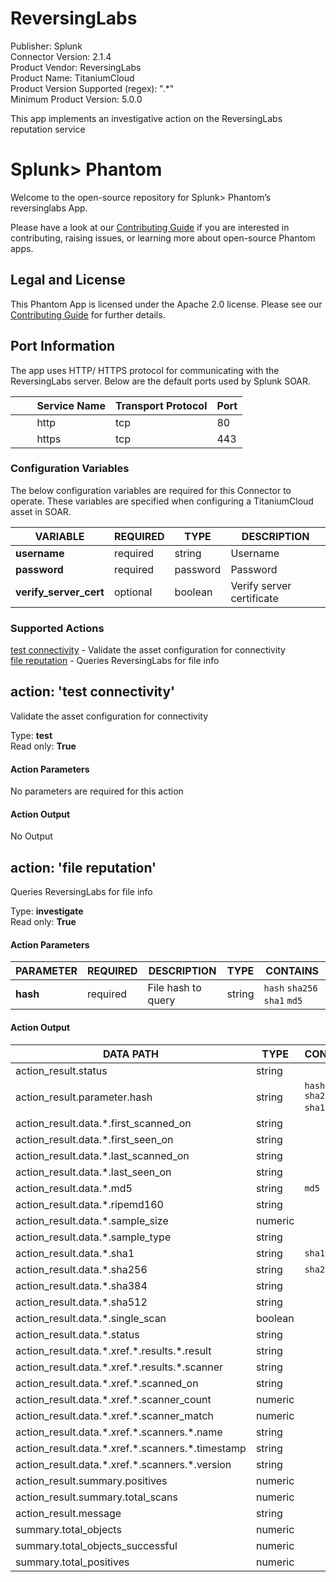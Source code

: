 [comment]: # "Auto-generated SOAR connector documentation"
# ReversingLabs

Publisher: Splunk  
Connector Version: 2\.1\.4  
Product Vendor: ReversingLabs  
Product Name: TitaniumCloud  
Product Version Supported (regex): "\.\*"  
Minimum Product Version: 5\.0\.0  

This app implements an investigative action on the ReversingLabs reputation service

[comment]: # " File: README.md"
[comment]: # "  Copyright (c) 2014-2022 Splunk Inc."
[comment]: # ""
[comment]: # "Licensed under the Apache License, Version 2.0 (the 'License');"
[comment]: # "you may not use this file except in compliance with the License."
[comment]: # "You may obtain a copy of the License at"
[comment]: # ""
[comment]: # "    http://www.apache.org/licenses/LICENSE-2.0"
[comment]: # ""
[comment]: # "Unless required by applicable law or agreed to in writing, software distributed under"
[comment]: # "the License is distributed on an 'AS IS' BASIS, WITHOUT WARRANTIES OR CONDITIONS OF ANY KIND,"
[comment]: # "either express or implied. See the License for the specific language governing permissions"
[comment]: # "and limitations under the License."
[comment]: # ""
# Splunk> Phantom

Welcome to the open-source repository for Splunk> Phantom’s reversinglabs App.

Please have a look at our [Contributing
Guide](https://github.com/Splunk-SOAR-Apps/.github/blob/main/.github/CONTRIBUTING.md) if you are
interested in contributing, raising issues, or learning more about open-source Phantom apps.

## Legal and License

This Phantom App is licensed under the Apache 2.0 license. Please see our [Contributing
Guide](https://github.com/Splunk-SOAR-Apps/.github/blob/main/.github/CONTRIBUTING.md#legal-notice)
for further details.

## Port Information

The app uses HTTP/ HTTPS protocol for communicating with the ReversingLabs server. Below are the
default ports used by Splunk SOAR.

|         Service Name | Transport Protocol | Port |
|----------------------|--------------------|------|
|         http         | tcp                | 80   |
|         https        | tcp                | 443  |


### Configuration Variables
The below configuration variables are required for this Connector to operate.  These variables are specified when configuring a TitaniumCloud asset in SOAR.

VARIABLE | REQUIRED | TYPE | DESCRIPTION
-------- | -------- | ---- | -----------
**username** |  required  | string | Username
**password** |  required  | password | Password
**verify\_server\_cert** |  optional  | boolean | Verify server certificate

### Supported Actions  
[test connectivity](#action-test-connectivity) - Validate the asset configuration for connectivity  
[file reputation](#action-file-reputation) - Queries ReversingLabs for file info  

## action: 'test connectivity'
Validate the asset configuration for connectivity

Type: **test**  
Read only: **True**

#### Action Parameters
No parameters are required for this action

#### Action Output
No Output  

## action: 'file reputation'
Queries ReversingLabs for file info

Type: **investigate**  
Read only: **True**

#### Action Parameters
PARAMETER | REQUIRED | DESCRIPTION | TYPE | CONTAINS
--------- | -------- | ----------- | ---- | --------
**hash** |  required  | File hash to query | string |  `hash`  `sha256`  `sha1`  `md5` 

#### Action Output
DATA PATH | TYPE | CONTAINS
--------- | ---- | --------
action\_result\.status | string | 
action\_result\.parameter\.hash | string |  `hash`  `sha256`  `sha1`  `md5` 
action\_result\.data\.\*\.first\_scanned\_on | string | 
action\_result\.data\.\*\.first\_seen\_on | string | 
action\_result\.data\.\*\.last\_scanned\_on | string | 
action\_result\.data\.\*\.last\_seen\_on | string | 
action\_result\.data\.\*\.md5 | string |  `md5` 
action\_result\.data\.\*\.ripemd160 | string | 
action\_result\.data\.\*\.sample\_size | numeric | 
action\_result\.data\.\*\.sample\_type | string | 
action\_result\.data\.\*\.sha1 | string |  `sha1` 
action\_result\.data\.\*\.sha256 | string |  `sha256` 
action\_result\.data\.\*\.sha384 | string | 
action\_result\.data\.\*\.sha512 | string | 
action\_result\.data\.\*\.single\_scan | boolean | 
action\_result\.data\.\*\.status | string | 
action\_result\.data\.\*\.xref\.\*\.results\.\*\.result | string | 
action\_result\.data\.\*\.xref\.\*\.results\.\*\.scanner | string | 
action\_result\.data\.\*\.xref\.\*\.scanned\_on | string | 
action\_result\.data\.\*\.xref\.\*\.scanner\_count | numeric | 
action\_result\.data\.\*\.xref\.\*\.scanner\_match | numeric | 
action\_result\.data\.\*\.xref\.\*\.scanners\.\*\.name | string | 
action\_result\.data\.\*\.xref\.\*\.scanners\.\*\.timestamp | string | 
action\_result\.data\.\*\.xref\.\*\.scanners\.\*\.version | string | 
action\_result\.summary\.positives | numeric | 
action\_result\.summary\.total\_scans | numeric | 
action\_result\.message | string | 
summary\.total\_objects | numeric | 
summary\.total\_objects\_successful | numeric | 
summary\.total\_positives | numeric | 